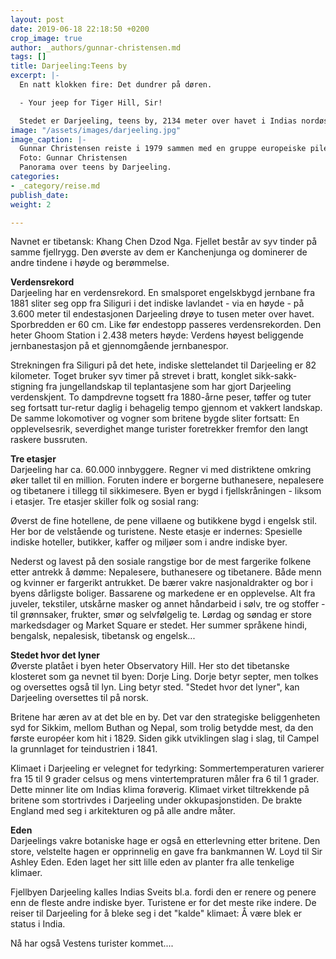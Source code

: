 ```yaml
---
layout: post
date: 2019-06-18 22:18:50 +0200
crop_image: true
author: _authors/gunnar-christensen.md
tags: []
title: Darjeeling:Teens by
excerpt: |-
  En natt klokken fire: Det dundrer på døren.

  - Your jeep for Tiger Hill, Sir!

  Stedet er Darjeeling, teens by, 2134 meter over havet i Indias nordøstlige fjelland mot Himalaya. Tiger Hill er ikke severdig i seg selv. Men fra toppen, 2.660 meter over havet, ser man Indias vakreste soloppgang med utsikt til "gudenes fjell" Kanchenjunga som ruver 8.598 meter over havhøyde.
image: "/assets/images/darjeeling.jpg"
image_caption: |-
  Gunnar Christensen reiste i 1979 sammen med en gruppe europeiske pilegrimer i India og Nepal. Dette for å få innpass i de tibetanske miljøene og klostrene for å samle stoff til sin master/hovedoppgave i religionsvitenskap.
  Foto: Gunnar Christensen
  Panorama over teens by Darjeeling.
categories:
- _category/reise.md
publish_date: 
weight: 2

---
```

Navnet er tibetansk: Khang Chen Dzod Nga. Fjellet består av syv tinder på samme fjellrygg. Den øverste av dem er Kanchenjunga og dominerer de andre tindene i høyde og berømmelse.

**Verdensrekord**  
Darjeeling har en verdensrekord. En smalsporet engelskbygd jernbane fra 1881 sliter seg opp fra Siliguri i det indiske lavlandet - via en høyde - på 3.600 meter til endestasjonen Darjeeling drøye to tusen meter over havet. Sporbredden er 60 cm. Like før endestopp passeres verdensrekorden. Den heter Ghoom Station i 2.438 meters høyde: Verdens høyest beliggende jernbanestasjon på et gjennomgående jernbanespor.

Strekningen fra Siliguri på det hete, indiske slettelandet til Darjeeling er 82 kilometer. Toget bruker syv timer på strevet i bratt, konglet sikk-sakk-stigning fra jungellandskap til teplantasjene som har gjort Darjeeling verdenskjent. To dampdrevne togsett fra 1880-årne peser, tøffer og tuter seg fortsatt tur-retur daglig i behagelig tempo gjennom et vakkert landskap. De samme lokomotiver og vogner som britene bygde sliter fortsatt: En opplevelsesrik, severdighet mange turister foretrekker fremfor den langt raskere bussruten.

**Tre etasjer**  
Darjeeling har ca. 60.000 innbyggere. Regner vi med distriktene omkring øker tallet til en million. Foruten indere er borgerne buthanesere, nepalesere og tibetanere i tillegg til sikkimesere. Byen er bygd i fjellskråningen - liksom i etasjer. Tre etasjer skiller folk og sosial rang:

Øverst de fine hotellene, de pene villaene og butikkene bygd i engelsk stil. Her bor de velstående og turistene. Neste etasje er indernes: Spesielle indiske hoteller, butikker, kaffer og miljøer som i andre indiske byer.

Nederst og lavest på den sosiale rangstige bor de mest fargerike folkene etter antrekk å dømme: Nepalesere, buthanesere og tibetanere. Både menn og kvinner er fargerikt antrukket. De bærer vakre nasjonaldrakter og bor i byens dårligste boliger. Bassarene og markedene er en opplevelse. Alt fra juveler, tekstiler, utskårne masker og annet håndarbeid i sølv, tre og stoffer - til grønnsaker, frukter, smør og selvfølgelig te. Lørdag og søndag er store markedsdager og Market Square er stedet. Her summer språkene hindi, bengalsk, nepalesisk, tibetansk og engelsk...

**Stedet hvor det lyner**  
Øverste platået i byen heter Observatory Hill. Her sto det tibetanske klosteret som ga nevnet til byen: Dorje Ling. Dorje betyr septer, men tolkes og oversettes også til lyn. Ling betyr sted. "Stedet hvor det lyner", kan Darjeeling oversettes til på norsk.

Britene har æren av at det ble en by. Det var den strategiske beliggenheten syd for Sikkim, mellom Buthan og Nepal, som trolig betydde mest, da den første européer kom hit i 1829. Siden gikk utviklingen slag i slag, til Campel la grunnlaget for teindustrien i 1841.

Klimaet i Darjeeling er velegnet for tedyrking: Sommertemperaturen varierer fra 15 til 9 grader celsus og mens vintertempraturen måler fra 6 til 1 grader. Dette minner lite om Indias klima forøverig. Klimaet virket tiltrekkende på britene som stortrivdes i Darjeeling under okkupasjonstiden. De brakte England med seg i arkitekturen og på alle andre måter.

**Eden**  
Darjeelings vakre botaniske hage er også en etterlevning etter britene. Den store, velstelte hagen er opprinnelig en gave fra bankmannen W. Loyd til Sir Ashley Eden. Eden laget her sitt lille eden av planter fra alle tenkelige klimaer.

Fjellbyen Darjeeling kalles Indias Sveits bl.a. fordi den er renere og penere enn de fleste andre indiske byer. Turistene er for det meste rike indere. De reiser til Darjeeling for å bleke seg i det "kalde" klimaet: Å være blek er status i India.

Nå har også Vestens turister kommet....